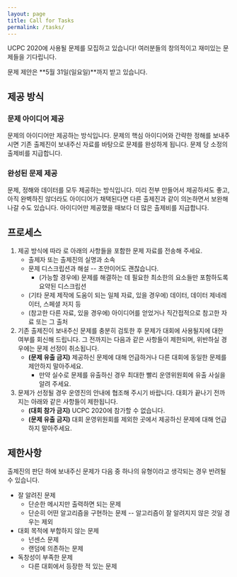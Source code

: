 ```yaml
---
layout: page
title: Call for Tasks
permalink: /tasks/
---
```


UCPC 2020에 사용될 문제를 모집하고 있습니다! 여러분들의 창의적이고 재미있는 문제들을 기다립니다.

문제 제안은 **5월 31일(일요일)**까지 받고 있습니다.

## 제공 방식

### 문제 아이디어 제공

문제의 아이디어만 제공하는 방식입니다. 문제의 핵심 아이디어와 간략한 정해를 보내주시면 기존 출제진이 보내주신 자료를 바탕으로 문제를 완성하게 됩니다.
문제 당 소정의 출제비를 지급합니다.

### 완성된 문제 제공

문제, 정해와 데이터를 모두 제공하는 방식입니다. 미리 전부 만들어서 제공하셔도 좋고, 아직 완벽하진 않더라도 아이디어가 채택된다면 다른 출제진과 같이 의논하면서 보완해나갈 수도 있습니다.
아이디어만 제공했을 때보다 더 많은 출제비를 지급합니다.

## 프로세스

1. 제공 방식에 따라 <a href="#" class="mail-address" data-name="tasks" data-domain="ucpc" data-tld="me" onclick="window.location.href = 'mailto:' + this.dataset.name + '@' + this.dataset.domain + '.' + this.dataset.tld"></a>로 아래의 사항들을 포함한 문제 자료를 전송해 주세요.
    * 출제자 또는 출제진의 실명과 소속
    * 문제 디스크립션과 해설 -- 초안이어도 괜찮습니다.
        * (가능할 경우에) 문제를 해결하는 데 필요한 최소한의 요소들만 포함하도록 요약된 디스크립션
    * (기타 문제 제작에 도움이 되는 일체 자료, 있을 경우에) 데이터, 데이터 제네레이터, 스페셜 저지 등
    * (참고한 다른 자료, 있을 경우에) 아이디어를 얻었거나 직간접적으로 참고한 자료 또는 그 출처
2. 기존 출제진이 보내주신 문제를 충분히 검토한 후 문제가 대회에 사용될지에 대한 여부를 회신해 드립니다. 그 전까지는 다음과 같은 사항들이 제한되며, 위반하실 경우에는 문제 선정이 취소됩니다.
    * **(문제 유출 금지)** 제공하신 문제에 대해 언급하거나 다른 대회에 동일한 문제를 제안하지 말아주세요.
        * 만약 실수로 문제를 유출하신 경우 최대한 빨리 운영위원회에 유출 사실을 알려 주세요.
3. 문제가 선정될 경우 운영진의 안내에 협조해 주시기 바랍니다. 대회가 끝나기 전까지는 아래와 같은 사항들이 제한됩니다.
    * **(대회 참가 금지)** UCPC 2020에 참가할 수 없습니다.
    * **(문제 유출 금지)** 대회 운영위원회를 제외한 곳에서 제공하신 문제에 대해 언급하지 말아주세요.


## 제한사항

출제진의 판단 하에 보내주신 문제가 다음 중 하나의 유형이라고 생각되는 경우 반려될 수 있습니다.
* 잘 알려진 문제
    * 단순한 메시지만 출력하면 되는 문제
    * 단순히 어떤 알고리즘을 구현하는 문제 -- 알고리즘이 잘 알려지지 않은 것일 경우는 제외
* 대회 목적에 부합하지 않는 문제
    * 넌센스 문제
    * 랜덤에 의존하는 문제
* 독창성이 부족한 문제
    * 다른 대회에서 등장한 적 있는 문제